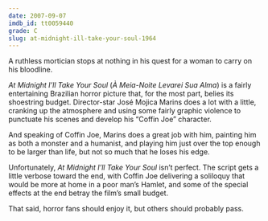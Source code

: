 ```yaml
---
date: 2007-09-07
imdb_id: tt0059440
grade: C
slug: at-midnight-ill-take-your-soul-1964
---
```


A ruthless mortician stops at nothing in his quest for a woman to carry on his bloodline.

_At Midnight I’ll Take Your Soul_ (_À Meia-Noite Levarei Sua Alma_) is a fairly entertaining Brazilian horror picture that, for the most part, belies its shoestring budget. Director-star José Mojica Marins does a lot with a little, cranking up the atmosphere and using some fairly graphic violence to punctuate his scenes and develop his “Coffin Joe” character.

And speaking of Coffin Joe, Marins does a great job with him, painting him as both a monster and a humanist, and playing him just over the top enough to be larger than life, but not so much that he loses his edge.

Unfortunately, _At Midnight I’ll Take Your Soul_ isn’t perfect. The script gets a little verbose toward the end, with Coffin Joe delivering a soliloquy that would be more at home in a poor man’s Hamlet, and some of the special effects at the end betray the film’s small budget.

That said, horror fans should enjoy it, but others should probably pass.
